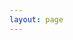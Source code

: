 ```yaml
---
layout: page
---
```


<CisumHero lang="en" />

<Features lang="en" />

<script setup>
import Features from '@/Cisum/Features.vue'
import CisumHero from '@/Cisum/CisumHero.vue'
</script>